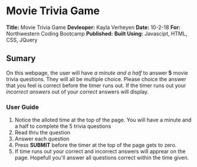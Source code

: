 # Movie Trivia Game #
**Title:** Movie Trivia Game
**Devleoper:** Kayla Verheyen 
**Date:** 10-2-18
**For:** Northwestern Coding Bootcamp
**Published:** 
**Built Using:** Javascipt, HTML, CSS, JQuery

## Sumary ##
On this webpage, the user will have *a minute and a half* to answer **5** movie trivia questions. They will all be multiple choice. Please choice the answer that you feel is correct before the timer runs out. If the timer runs out your *incorrect answers* out of your *correct* answers will display. 

### User Guide ### 
1. Notice the alloted time at the top of the page. You will have a minute and a half to complete the 5 trivia questions 
2. Read thru the question
3. Answer each question 
4. Press **SUBMIT** before the timer at the top of the page gets to zero. 
5. If time runs out your correct and incorrect answers will apprear on the page. Hopefull you'll answer all questions correct within the time given. 

